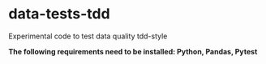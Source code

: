 # data-tests-tdd
Experimental code to test data quality tdd-style

**The following requirements need to be installed: Python, Pandas, Pytest**
